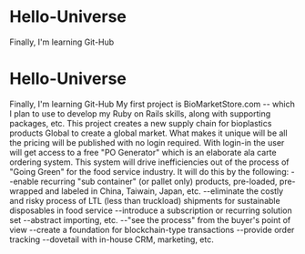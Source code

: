 # Hello-Universe
Finally, I'm learning Git-Hub
# Hello-Universe
Finally, I'm learning Git-Hub
My first project is BioMarketStore.com -- which I plan to use to develop my Ruby on Rails skills, along with supporting packages, etc. 
This project creates a new supply chain for bioplastics products Global to create a global market. 
What makes it unique will be all the pricing will be published with no login required. 
With login-in the user will get access to a free "PO Generator" which is an elaborate ala carte ordering system. 
This system will drive inefficiencies out of the process of "Going Green" for the food service industry. 
It will do this by the following:
--enable recurring "sub container" (or pallet only) products, pre-loaded, pre-wrapped and labeled in China, Taiwain, Japan, etc. 
--eliminate the costly and risky process of LTL (less than truckload) shipments for sustainable disposables in food service
--introduce a subscription or recurring solution set 
--abstract importing, etc. 
--"see the process" from the buyer's point of view 
--create a foundation for blockchain-type transactions 
--provide order tracking
--dovetail with in-house CRM, marketing, etc. 
